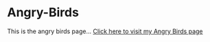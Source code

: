 # Angry-Birds
This is the angry birds page...
<a href="https://nobelll.github.io/Angry-Birds/"> Click here to visit my Angry Birds page</a>



